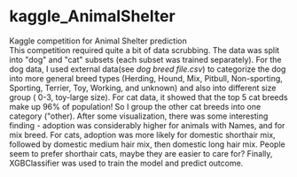# kaggle_AnimalShelter
Kaggle competition for Animal Shelter prediction
<br>This competition required quite a bit of data scrubbing. The data was split into "dog" and "cat" subsets (each subset was trained separately). For the dog data, I used external data(see <i> dog breed file.csv</i>) to categorize the dog into more general breed types (Herding, Hound, Mix, Pitbull, Non-sporting, Sporting, Terrier, Toy, Working, and unknown) and also into different size group ( 0-3, toy-large size). For cat data, it showed that the top 5 cat breeds make up 96% of population! So I group the other cat breeds into one category ("other). After some visualization, there was some interesting finding - adoption was considerably higher for animals with Names, and for mix breed. For cats, adoption was more likely for domestic shorthair mix, followed by domestic medium hair mix, then domestic long hair mix. People seem to prefer shorthair cats, maybe they are easier to care for? Finally, XGBClassifier was used to train the model and predict outcome.</br>
